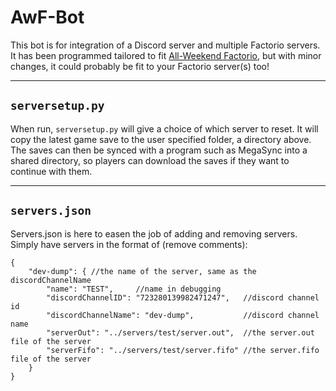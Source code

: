 # AwF-Bot
This bot is for integration of a Discord server and multiple Factorio servers. It has been programmed tailored to fit [All-Weekend Factorio](awf.yt), but with minor changes, it could probably be fit to your Factorio server(s) too!

---
## `serversetup.py`
When run, `serversetup.py` will give a choice of which server to reset. It will copy the latest game save to the user specified folder, a directory above. The saves can then be synced with a program such as MegaSync into a shared directory, so players can download the saves if they want to continue with them.

---
## `servers.json`
Servers.json is here to easen the job of adding and removing servers. Simply have servers in the format of (remove comments):
```
{
    "dev-dump": { //the name of the server, same as the discordChannelName
        "name": "TEST",     //name in debugging
        "discordChannelID": "723280139982471247",   //discord channel id
        "discordChannelName": "dev-dump",           //discord channel name
        "serverOut": "../servers/test/server.out",  //the server.out file of the server
        "serverFifo": "../servers/test/server.fifo" //the server.fifo file of the server
    }
}
```